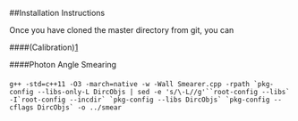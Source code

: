 ##Installation Instructions

Once you have cloned the master directory from git, you can




####(Calibration)[1]

####Photon Angle Smearing

####


```
g++ -std=c++11 -O3 -march=native -w -Wall Smearer.cpp -rpath `pkg-config --libs-only-L DircObjs | sed -e 's/\-L//g'``root-config --libs` -I`root-config --incdir` `pkg-config --libs DircObjs` `pkg-config --cflags DircObjs` -o ../smear
```


[1]:(https://github.com/wcarvalho/dirc-detector/tree/master/scripts#installation-instructions)